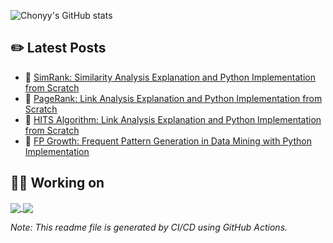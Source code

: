 ![Chonyy's GitHub stats](https://github-readme-stats.vercel.app/api?username=chonyy&show_icons=true&theme=vue-dark&hide=commits,prs,issues,contribs&line_height=100&hide_rank=true)

## ✏️ Latest Posts

<!-- BLOG-POST-LIST:START -->
 - 📕 [SimRank: Similarity Analysis Explanation and Python Implementation from Scratch](https://towardsdatascience.com/simrank-similarity-analysis-1d8d5a18766a?source=rss-9ea468188884------2)
 - 📗 [PageRank: Link Analysis Explanation and Python Implementation from Scratch](https://towardsdatascience.com/pagerank-3c568a7d2332?source=rss-9ea468188884------2)
 - 📘 [HITS Algorithm: Link Analysis Explanation and Python Implementation from Scratch](https://towardsdatascience.com/hits-algorithm-link-analysis-explanation-and-python-implementation-61f0762fd7cf?source=rss-9ea468188884------2)
 - 📙 [FP Growth: Frequent Pattern Generation in Data Mining with Python Implementation](https://towardsdatascience.com/fp-growth-frequent-pattern-generation-in-data-mining-with-python-implementation-244e561ab1c3?source=rss-9ea468188884------2)<!-- BLOG-POST-LIST:END -->

## 👨‍💻 Working on

<a href="https://github.com/chonyy/AI-basketball-analysis">
  <img align="center" src="https://github-readme-stats.vercel.app/api/pin/?username=chonyy&repo=AI-basketball-analysis&theme=vue-dark" />
</a>
<a href="https://github.com/chonyy/ML-auto-baseball-pitching-overlay">
  <img align="center" src="https://github-readme-stats.vercel.app/api/pin/?username=chonyy&repo=ML-auto-baseball-pitching-overlay&theme=vue-dark" />
</a>


*Note: This readme file is generated by CI/CD using GitHub Actions.*
